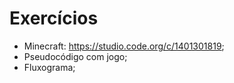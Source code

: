 # Exercícios

- Minecraft: https://studio.code.org/c/1401301819;
- Pseudocódigo com jogo;
- Fluxograma;
